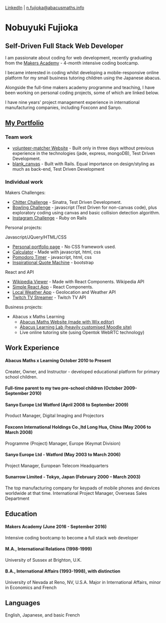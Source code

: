 [LinkedIn](https://www.linkedin.com/in/noby-fujioka-6741656) | n.fujioka@abacusmaths.info
# Nobuyuki Fujioka

## Self-Driven Full Stack Web Developer
I am passionate about coding for web development, recently graduating from the [Makers Academy](http://www.makersacademy.com/) - 4-month intensive coding bootcamp.

I became interested in coding whilst developing a mobile-responsive online platform for my small business tutoring children using the Japanese abacus.  

Alongside the full-time makers academy programme and teaching, I have been working on personal coding projects, some of which are linked below.

I have nine years' project management experience in international manufacturing companies, including Foxconn and Sanyo.

## [My Portfolio](https://github.com/nfabacus?tab=repositories)
### Team work
- [volunteer-matcher Website](https://makers-volunteer-matcher.herokuapp.com/) - Built only in three days without previous experience in the technologies (jade, express, mongoDB), Test Driven Development.
- [blank_canvas](https://github.com/hannako/blank_canvas) - Built with Rails. Equal importance on design/styling as much as back-end, Test Driven Development

### Individual work
Makers Challenges:
- [Chitter Challenge](https://chitter-away.herokuapp.com/posts) - Sinatra, Test Driven Development.
- [Bowling Challenge](https://github.com/nfabacus/bowling-challenge) - javascript (Test Driven for non-canvas code), plus exploratory coding using canvas and basic collision detection algorithm.
- [Instagram Challenge](https://github.com/nfabacus/instagram-challenge) - Ruby on Rails

Personal projects:

Javascript/JQuery/HTML/CSS
- [Personal portfolio page](https://codepen.io/nfabacus/full/jWOQLN/) - No CSS framework used.
- [Calculator](https://codepen.io/nfabacus/full/rxeyZO/) - Made with javascript, html, css
- [Pomodoro Timer](https://codepen.io/nfabacus/full/JGYNRm/) - javascript, html, css
- [Inspirational Quote Machine](https://codepen.io/nfabacus/full/zrYMoB/) - bootstrap

React and API
- [Wikipedia Viewer](https://react-wikipedia-viewer.herokuapp.com) - Made with React Components. Wikipedia API
- [Simple React App](https://react-experiment-app.herokuapp.com/) - React Components.
- [Local Weather App](https://codepen.io/nfabacus/full/VjEaEX/) - Geolocation and Weather API
- [Twitch TV Streamer](https://codepen.io/nfabacus/full/LRNxAp/) - Twitch TV API

Business projects:
- Abacus x Maths Learning
  - [Abacus Maths Website (made with Wix editor)](http://www.abacusmaths.info/)
  - [Abacus Learning Lab (heavily customised Moodle site)](http://www.abacusmathslearning.com/)
  - Live online tutoring site (using Opentok WebRTC technology)

## Work Experience
#### Abacus Maths x Learning October 2010 to Present
Creater, Owner, and Instructor - developed educational platform for primary school children.

#### Full-time parent to my two pre-school children (October 2009- September 2010)


#### Sanyo Europe Ltd   Watford (April 2008 to September 2009)
Product Manager, Digital Imaging and Projectors

#### Foxconn International Holdings Co.,ltd Long Hua, China (May 2006 to March 2008)
Programme (Project) Manager, Europe (Keymat Division)

#### Sanyo Europe Ltd - Watford (May 2003 to March 2006)
Project Manager, European Telecom Headquarters

#### Sunarrow Limited - Tokyo, Japan (February 2000 – March 2003)
The top manufacturing company for keypads of mobile phones and devices worldwide at that time.
International Project Manager, Overseas Sales Department

## Education

#### Makers Academy (June 2016 - September 2016)
Intensive coding bootcamp to become a full stack web developer
#### M.A., International Relations (1998-1999)
University of Sussex at Brighton, U.K.#### B.A., International Affairs (1993-1998), with distinction
University of Nevada at Reno, NV, U.S.A.Major in International Affairs, minor in Economics and French

## Languages
English, Japanese, and basic French
